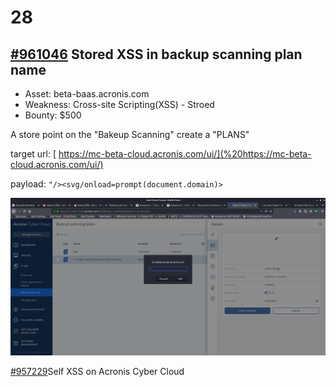 # 28

## [\#961046](https://hackerone.com/reports/961046) Stored XSS in backup scanning plan name

* Asset: beta-baas.acronis.com
* Weakness: Cross-site Scripting\(XSS\) - Stroed
* Bounty: $500

A store point on the "Bakeup Scanning" create a "PLANS"

target url: [ https://mc-beta-cloud.acronis.com/ui/](%20https://mc-beta-cloud.acronis.com/ui/)

payload: `"/><svg/onload=prompt(document.domain)>`

![](../../../.gitbook/assets/image%20%282%29.png)



[\#957229](https://hackerone.com/reports/957229)Self XSS on Acronis Cyber Cloud

